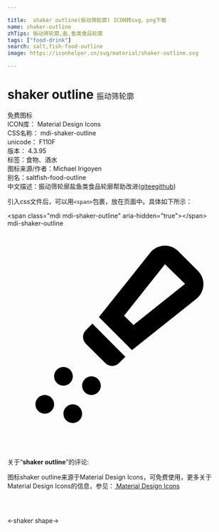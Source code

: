 ```yaml
---

title:  shaker outline(振动筛轮廓) ICON转svg、png下载
name: shaker-outline
zhTips: 振动筛轮廓,盐,鱼类食品轮廓
tags: ["food-drink"]
search: salt,fish-food-outline
image: https://iconhelper.cn/svg/material/shaker-outline.svg

---
```


# shaker outline  <small style="font-size: 60%;font-weight: 100">振动筛轮廓</small>


<div class="detail-page">
<p>
<span><span class="badge-success badge">免费图标</span> </span>
<br/>
<span>
ICON库：
<span class="badge-secondary badge">Material Design Icons</span> 
</span>
<br/>
<span>
CSS名称：
<span class="badge-secondary badge">mdi-shaker-outline</span> 
</span>
<br/>
<span>
unicode：
<span class="badge-secondary badge">F110F</span> 
<copy-btn content='F110F' btn-title=""></copy-btn>
<copy-btn :content='String.fromCodePoint(parseInt("F110F", 16))' btn-title="复制U"></copy-btn>
</span>
<br/>
<span>
版本：
<span class="badge-secondary badge">4.3.95</span> 
</span><br/><span>标签：<span class="badge-light badge"><router-link to="/tags/food-drink.html">食物、酒水</router-link></span></span>
<br/>
<span>图标来源/作者：<span class="badge-light badge">Michael Irigoyen</span></span> 
<br/>
<span>别名：<span class="badge-light badge">salt</span><span class="badge-light badge">fish-food-outline</span></span><br/><span class="zh-detail">中文描述：<span class="badge-primary badge">振动筛轮廓</span><span class="badge-primary badge">盐</span><span class="badge-primary badge">鱼类食品轮廓</span><span class="help-link"><span>帮助改进</span>(<a href="https://gitee.com/liuwave/icon-helper/edit/master/json/material/shaker-outline.json" target="_blank" rel="noopener noreferrer">gitee</a><a href="https://github.com/liuwave/icon-helper/edit/master/json/material/shaker-outline.json" target="_blank" rel="noopener noreferrer">github</a></span>)</span><br/>
</p>
</div>
<div class="alert alert-dark">
  <i class="mdi mdi-shaker-outline mdi-48px"></i>
  <i class="mdi mdi-shaker-outline mdi-36px"></i>
  <i class="mdi mdi-shaker-outline mdi-24px"></i>
  <i class="mdi mdi-shaker-outline mdi-18px"></i>
</div>
<div>
  <p>引入css文件后，可以用<code>&lt;span&gt;</code>包裹，放在页面中。具体如下所示：    
  </p>
  <div class="alert alert-primary" style="font-size: 14px">
    &lt;span class="mdi mdi-shaker-outline" aria-hidden="true"&gt;&lt;/span&gt;
    <copy-btn content='<span class="mdi mdi-shaker-outline" aria-hidden="true"></span>'></copy-btn>
  </div>
  <div class="alert alert-secondary">
    <i class="mdi mdi-shaker-outline"
    style="font-size: 24px"
    aria-hidden="true"></i> mdi-shaker-outline
    <copy-btn content="mdi-shaker-outline" btn-title="复制图标名称"></copy-btn>
  </div>
</div>
<div id="svg" class="svg-wrap">
<svg xmlns="http://www.w3.org/2000/svg" viewBox="0 0 24 24"><path d="M16.88 4L16.88 4L19.03 6.1L13.5 10.5L12.5 9.5L16.87 4L16.88 4M16.88 2C16.3 2 15.73 2.24 15.33 2.72L9.8 9.65L13.34 13.19L20.28 7.67C21.18 6.91 21.25 5.54 20.41 4.7L18.3 2.59C17.9 2.19 17.39 2 16.88 2M9.1 10.36L8.39 11.07C8 11.46 8 12.09 8.39 12.5L10.5 14.6C10.71 14.8 10.96 14.89 11.22 14.89S11.73 14.8 11.93 14.6L12.63 13.9L9.1 10.36M6 15C5.45 15 5 15.45 5 16C5 16.55 5.45 17 6 17C6.55 17 7 16.55 7 16C7 15.45 6.55 15 6 15M9 16C8.45 16 8 16.45 8 17S8.45 18 9 18C9.55 18 10 17.55 10 17S9.55 16 9 16M4 18C3.45 18 3 18.45 3 19S3.45 20 4 20C4.55 20 5 19.55 5 19S4.55 18 4 18M7 19C6.45 19 6 19.45 6 20S6.45 21 7 21C7.55 21 8 20.55 8 20S7.55 19 7 19Z" /></svg>
</div>
<detail full-name='mdi-shaker-outline'></detail>
<div class="icon-detail__container">
<p>关于“<b>shaker outline</b>”的评论:</p>
</div>
<Vssue title="关于“shaker outline”的评论" />    
<div><p>图标shaker outline来源于Material Design Icons，可免费使用，更多关于 Material Design Icons的信息，参见：<a target="_blank" href="https://iconhelper.cn/material.html"> Material Design Icons</a>
</p></div>

<div style="padding:2rem 0 " class="page-nav"><p class="inner"><span class="prev">←<router-link to="/icon/shaker.html">shaker</router-link></span> <span class="next"><router-link to="/icon/shape.html">shape</router-link>→</span></p></div>

